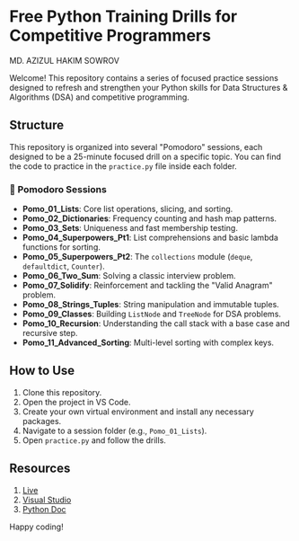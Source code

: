 # Free Python Training Drills for Competitive Programmers
MD. AZIZUL HAKIM SOWROV

Welcome! This repository contains a series of focused practice sessions designed to refresh and strengthen your Python skills for Data Structures & Algorithms (DSA) and competitive programming.

## Structure

This repository is organized into several "Pomodoro" sessions, each designed to be a 25-minute focused drill on a specific topic. You can find the code to practice in the `practice.py` file inside each folder.

### 🍅 Pomodoro Sessions

* **Pomo_01_Lists**: Core list operations, slicing, and sorting.
* **Pomo_02_Dictionaries**: Frequency counting and hash map patterns.
* **Pomo_03_Sets**: Uniqueness and fast membership testing.
* **Pomo_04_Superpowers_Pt1**: List comprehensions and basic lambda functions for sorting.
* **Pomo_05_Superpowers_Pt2**: The `collections` module (`deque`, `defaultdict`, `Counter`).
* **Pomo_06_Two_Sum**: Solving a classic interview problem.
* **Pomo_07_Solidify**: Reinforcement and tackling the "Valid Anagram" problem.
* **Pomo_08_Strings_Tuples**: String manipulation and immutable tuples.
* **Pomo_09_Classes**: Building `ListNode` and `TreeNode` for DSA problems.
* **Pomo_10_Recursion**: Understanding the call stack with a base case and recursive step.
* **Pomo_11_Advanced_Sorting**: Multi-level sorting with complex keys.

## How to Use

1.  Clone this repository.
2.  Open the project in VS Code.
3.  Create your own virtual environment and install any necessary packages. 
4.  Navigate to a session folder (e.g., `Pomo_01_Lists`).
5.  Open `practice.py` and follow the drills.

## Resources
1.  [Live](https://prod.bitsautomation.store "Python DSA Drills")
2.  [Visual Studio](https://code.visualstudio.com/docs/python/python-tutorial "Getting Started with Python in VS Code")
3.  [Python Doc](https://www.python.org/doc/ "Browse doc or download a copy")

Happy coding!